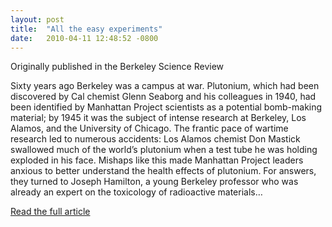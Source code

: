 ```yaml
---
layout: post
title:  "All the easy experiments"
date:   2010-04-11 12:48:52 -0800
---
```


Originally published in the Berkeley Science Review

Sixty years ago Berkeley was a campus at war. Plutonium, which had been discovered by Cal chemist Glenn Seaborg and his colleagues in 1940, had been identified by Manhattan Project scientists as a potential bomb-making material; by 1945 it was the subject of intense research at Berkeley, Los Alamos, and the University of Chicago. The frantic pace of wartime research led to numerous accidents: Los Alamos chemist Don Mastick swallowed much of the world’s plutonium when a test tube he was holding exploded in his face. Mishaps like this made Manhattan Project leaders anxious to better understand the health effects of plutonium. For answers, they turned to Joseph Hamilton, a young Berkeley professor who was already an expert on the toxicology of radioactive materials…

[Read the full article](/assets/all-the-easy-experiments.pdf)